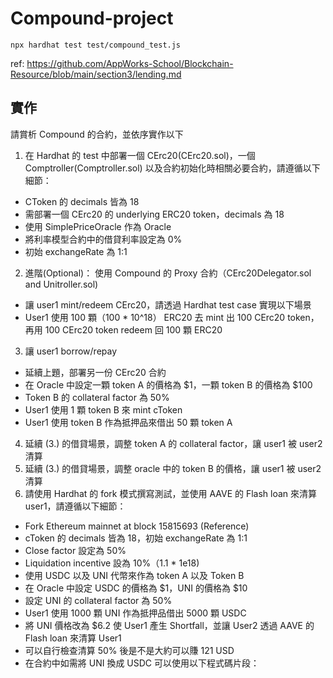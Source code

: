 # Compound-project

```shell
npx hardhat test test/compound_test.js
```

ref: https://github.com/AppWorks-School/Blockchain-Resource/blob/main/section3/lending.md

## 實作

請賞析 Compound 的合約，並依序實作以下

1. 在 Hardhat 的 test 中部署一個 CErc20(CErc20.sol)，一個 Comptroller(Comptroller.sol) 以及合約初始化時相關必要合約，請遵循以下細節：
- CToken 的 decimals 皆為 18
- 需部署一個 CErc20 的 underlying ERC20 token，decimals 為 18
- 使用 SimplePriceOracle 作為 Oracle
- 將利率模型合約中的借貸利率設定為 0%
- 初始 exchangeRate 為 1:1
2. 進階(Optional)： 使用 Compound 的 Proxy 合約（CErc20Delegator.sol and Unitroller.sol)
- 讓 user1 mint/redeem CErc20，請透過 Hardhat test case 實現以下場景
- User1 使用 100 顆（100 * 10^18） ERC20 去 mint 出 100 CErc20 token，再用 100 CErc20 token redeem 回 100 顆 ERC20
3. 讓 user1 borrow/repay
- 延續上題，部署另一份 CErc20 合約
- 在 Oracle 中設定一顆 token A 的價格為 $1，一顆 token B 的價格為 $100
- Token B 的 collateral factor 為 50%
- User1 使用 1 顆 token B 來 mint cToken
- User1 使用 token B 作為抵押品來借出 50 顆 token A
4. 延續 (3.) 的借貸場景，調整 token A 的 collateral factor，讓 user1 被 user2 清算
5. 延續 (3.) 的借貸場景，調整 oracle 中的 token B 的價格，讓 user1 被 user2 清算
6. 請使用 Hardhat 的 fork 模式撰寫測試，並使用 AAVE 的 Flash loan 來清算 user1，請遵循以下細節：
- Fork Ethereum mainnet at block 15815693 (Reference)
- cToken 的 decimals 皆為 18，初始 exchangeRate 為 1:1
- Close factor 設定為 50%
- Liquidation incentive 設為 10%（1.1 * 1e18)
- 使用 USDC 以及 UNI 代幣來作為 token A 以及 Token B
- 在 Oracle 中設定 USDC 的價格為 $1，UNI 的價格為 $10
- 設定 UNI 的 collateral factor 為 50%
- User1 使用 1000 顆 UNI 作為抵押品借出 5000 顆 USDC
- 將 UNI 價格改為 $6.2 使 User1 產生 Shortfall，並讓 User2 透過 AAVE 的 Flash loan 來清算 User1
- 可以自行檢查清算 50% 後是不是大約可以賺 121 USD
- 在合約中如需將 UNI 換成 USDC 可以使用以下程式碼片段：